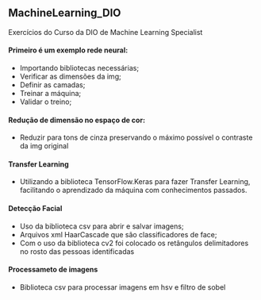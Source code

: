 ## MachineLearning_DIO
Exercícios do Curso da DIO de Machine Learning Specialist

#### Primeiro é um exemplo rede neural:
- Importando bibliotecas necessárias;
- Verificar as dimensões da img;
- Definir as camadas;
- Treinar a máquina;
- Validar o treino;

#### Redução de dimensão no espaço de cor:
- Reduzir para tons de cinza preservando o máximo possível o contraste da img original

#### Transfer Learning
- Utilizando a biblioteca TensorFlow.Keras para fazer Transfer Learning, facilitando o aprendizado da máquina com conhecimentos passados.

#### Detecção Facial
- Uso da biblioteca csv para abrir e salvar imagens;
- Arquivos xml HaarCascade que são classificadores de face;
- Com o uso da biblioteca cv2 foi colocado os retângulos delimitadores no rosto das pessoas identificadas

#### Processameto de imagens
- Biblioteca csv para processar imagens em hsv e filtro de sobel
